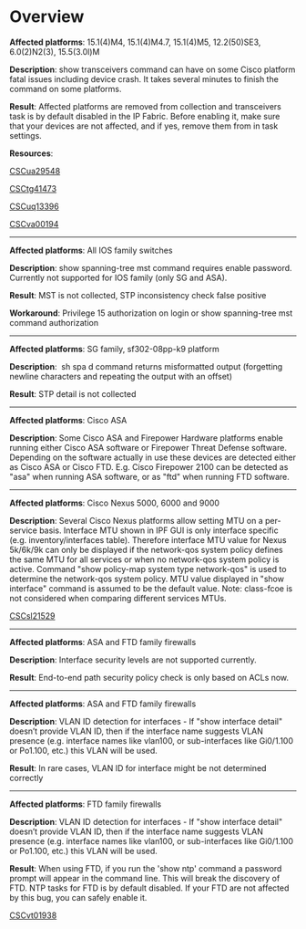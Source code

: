 # Overview

**Affected platforms**: 15.1(4)M4, 15.1(4)M4.7, 15.1(4)M5, 12.2(50)SE3, 6.0(2)N2(3), 15.5(3.0l)M

**Description**: show transceivers command can have on some Cisco platform fatal issues including device crash. It takes several minutes to finish the command on some platforms.
 
**Result**: Affected platforms are removed from collection and transceivers task is by default disabled in the IP Fabric. Before enabling it, make sure that your devices are not affected, and if yes, remove them from in task settings.

 **Resources**:

[CSCua29548](https://bst.cloudapps.cisco.com/bugsearch/bug/CSCua29548)

[CSCtg41473](https://bst.cloudapps.cisco.com/bugsearch/bug/CSCtg41473)

[CSCuq13396](https://bst.cloudapps.cisco.com/bugsearch/bug/CSCuq13396)

[CSCva00194](https://bst.cloudapps.cisco.com/bugsearch/bug/CSCva00194)

------------------------------------------------------------------------

**Affected platforms**: All IOS family switches

**Description**: show spanning-tree mst command requires enable password. Currently not supported for IOS family (only SG and ASA).

**Result**: MST is not collected, STP inconsistency check false positive

**Workaround**: Privilege 15 authorization on login or show spanning-tree mst command authorization

------------------------------------------------------------------------

**Affected platforms**: SG family, sf302-08pp-k9 platform

**Description**:  sh spa d command returns misformatted output (forgetting newline characters and repeating the output with an offset)

**Result**: STP detail is not collected

------------------------------------------------------------------------

**Affected platforms**: Cisco ASA
 
**Description**: Some Cisco ASA and Firepower Hardware platforms enable running either Cisco ASA software or Firepower Threat Defense software. Depending on the software actually in use these devices are detected either as Cisco ASA or Cisco FTD. E.g. Cisco Firepower 2100 can be detected as "asa" when running ASA software, or as "ftd" when running FTD software.

------------------------------------------------------------------------

**Affected platforms**: Cisco Nexus 5000, 6000 and 9000

**Description**: Several Cisco Nexus platforms allow setting MTU on a per-service basis. Interface MTU shown in IPF GUI is only interface specific (e.g. inventory/interfaces table). Therefore interface MTU value for Nexus 5k/6k/9k can only be displayed if the network-qos system policy defines the same MTU for all services or when no network-qos system policy is active. Command "show policy-map system type network-qos" is used to determine the network-qos system policy.
   MTU value displayed in "show interface" command is assumed to be the default value. Note: class-fcoe is not considered when comparing different services MTUs.
    
[CSCsl21529](https://bst.cloudapps.cisco.com/bugsearch/bug/CSCsl21529)

------------------------------------------------------------------------

**Affected platforms**: ASA and FTD family firewalls

**Description**: Interface security levels are not supported currently.

**Result**: End-to-end path security policy check is only based on ACLs now.

------------------------------------------------------------------------

**Affected platforms**: ASA and FTD family firewalls

**Description**: VLAN ID detection for interfaces - If "show interface detail" doesn’t provide VLAN ID, then if the interface name suggests VLAN presence (e.g. interface names like vlan100, or sub-interfaces like Gi0/1.100 or Po1.100, etc.) this VLAN will be used.

**Result**: In rare cases, VLAN ID for interface might be not determined correctly

------------------------------------------------------------------------

**Affected platforms**: FTD family firewalls

**Description**: VLAN ID detection for interfaces - If "show interface detail" doesn’t provide VLAN ID, then if the interface name suggests VLAN presence (e.g. interface names like vlan100, or sub-interfaces like Gi0/1.100 or Po1.100, etc.) this VLAN will be used.

**Result**: When using FTD, if you run the 'show ntp' command a password prompt will appear in the command line. This will break the discovery of FTD. NTP tasks for FTD is by default disabled. If your FTD are not affected by this bug, you can safely enable it.

 [CSCvt01938](https://bst.cloudapps.cisco.com/bugsearch/bug/CSCvt01938)
